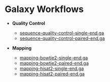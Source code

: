 # Galaxy Workflows

* **Quality Control**
    + [sequence-quality-control-single-end.ga](sequence-quality-control-single-end.ga)
    + [sequence-quality-control-paired-end.ga](sequence-quality-control-paired-end.ga)

* **Mapping**
    + [mapping-bowtie2-single-end.ga](mapping-bowtie2-single-end.ga)
    + [mapping-bowtie2-paired-end.ga](mapping-bowtie2-paired-end.ga)
    + [mapping-hisat2-single-end.ga](mapping-hisat2-single-end.ga)
    + [mapping-hisat2-paired-end.ga](mapping-hisat2-paired-end.ga)